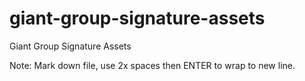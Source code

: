 # giant-group-signature-assets
Giant Group Signature Assets
  
Note: Mark down file, use 2x spaces then ENTER to wrap to new line.
